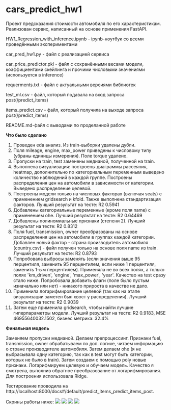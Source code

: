 # cars_predict_hw1
Проект предсказания стоимости автомобиля по его характеристикам. Реализован сервис, написанный на основе применения FastAPI.

HW1_Regression_with_inference.ipynb - ipynb-ноутбук со всеми проведёнными экспериментами

car_pred_hw1.py - файл с реализацией сервиса

car_price_predictor.pkl - файл с сохранёнными весами модели, коэффициентами скейлинга и прочими числовыми значениями (используется в inference)

requerments.txt - файл с актуальными версиями библиотек

test_ml.csv - файл, который подавала на вход запроса post(/predict_items)

items_predict.csv - файл, который получила на выходе запроса post(/predict_items)

README.md-файл с выводами по проделанной работе

**Что было сделано**
1. Проведен eda анализ. Из train-выборки удалены дубли.
2. Поля mileage, engine, max_power приведены к числовому типу (убраны единицы измерения). Поле torque удалено.
3. Пропуски на train, test заменены медианой, полученной на train.
4. Выполнена визуализация: построены диаграммы рассеяния, heatmap, дополнительно по категориальным переменным выведено количество наблюдений в каждой группе.
Построены распределения цен на автомобили в зависимости от категории. Выведено распределение целевой.
5. Построены модели только на числовых факторах (включая seats) с применением gridsearch и kfold. Также выполнена стандартизация факторов.
Лучший результат на тесте: R2 0.5941
6. Добавлены категориальные переменные (кроме поля name) с применением ohe.
Лучший результат на тесте: R2 0.64469
7. Добавлены полиномиальные признаки (степени 2).
Лучший результат на тесте: R2 0.8312
8. Поля fuel, transmission, owner преобразованы на основе распределения цен на автомобили в группах каждой категории.
Добавлен новый фактор - страна производитель автомобиля (country.csv) - файл получен только на основе поля name из train.
Лучший результат на тесте: R2 0.8793
9. Попробовала выбросы заменять (если значения выше 95 перцентиля, заменить 95 перцентилем, если ниже 1 перцентиля, заменить 1-ым перцентилем).
Применяла не во всех полях, а только полях 'km_driven', 'engine', 'max_power', 'year'. Качество на test сразу стало ниже.
Попробовала добавить флаги (поле было пустым изначально или нет) - никакого прироста в качестве не дало.
10. Применила логарифмирование целевой (так как на этапе визуализации заметен был хвост у распределения).
Лучший результат на тесте: R2 0.9039
11. Затем еще применила gridsearch, чтобы найти лучшие гиперпараметры модели.
Лучший результат на тесте: R2 0.9183, MSE 46955640032.1502, бизнес метрика: 32.4%

**Финальная модель**

Заменяем пропуски медианой. Делаем препроцессинг. Признаки fuel, transmission, owner обрабатываем по доп. логике, читаем
информацию о стране производителе автомобиля. Затем делаем ohe (я не выбрасывала одну категорию, так как в test могут
быть категории, которых не было в train). Затем создаем с помощью poly новые признаки. Логарифмируем целевую и обучаем модель.
Качество я смотрела, выполнив обратное преобразование от логарифмирования. Для построения использовала Ridge.

Тестирование проводила на http://localhost:8000/docs#/default/predict_items_predict_items_post.

Скрины работы ниже:
<img src="/Users/liliyaivannikova/Documents/ml/cars_predict_hw1/Снимок экрана 2023-11-28 в 15.57.44.png"/>
<img src="/Users/liliyaivannikova/Documents/ml/cars_predict_hw1/Снимок экрана 2023-11-28 в 15.58.03.png"/>
<img src="/Users/liliyaivannikova/Documents/ml/cars_predict_hw1/Снимок экрана 2023-11-28 в 15.58.17.png"/>
<img src="/Users/liliyaivannikova/Documents/ml/cars_predict_hw1/Снимок экрана 2023-11-28 в 15.58.40.png"/>
